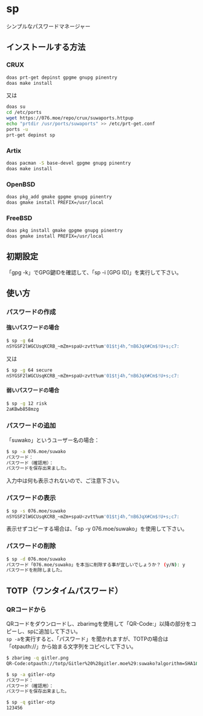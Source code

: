 # sp
シンプルなパスワードマネージャー

## インストールする方法
### CRUX
```sh
doas prt-get depinst gpgme gnupg pinentry
doas make install
```

又は

```sh
doas su
cd /etc/ports
wget https://076.moe/repo/crux/suwaports.httpup
echo "prtdir /usr/ports/suwaports" >> /etc/prt-get.conf
ports -u
prt-get depinst sp
```

### Artix
```sh
doas pacman -S base-devel gpgme gnupg pinentry
doas make install
```

### OpenBSD
```sh
doas pkg_add gmake gpgme gnupg pinentry
doas gmake install PREFIX=/usr/local
```

### FreeBSD
```sh
doas pkg install gmake gpgme gnupg pinentry
doas gmake install PREFIX=/usr/local
```

## 初期設定
「gpg -k」でGPG鍵IDを確認して、「sp -i [GPG ID]」を実行して下さい。

## 使い方
### パスワードの作成
#### 強いパスワードの場合
```sh
$ sp -g 64
nSYGSF2lWGCUsqKCRB_~mZm+spaU<zvtt%um'01$tj4h,^nB6JqX#Cm$!U+s;c7:
```
又は
```sh
$ sp -g 64 secure
nSYGSF2lWGCUsqKCRB_~mZm+spaU<zvtt%um'01$tj4h,^nB6JqX#Cm$!U+s;c7:
```

#### 弱いパスワードの場合
```sh
$ sp -g 12 risk
2aKBwb858mzg
```

### パスワードの追加
「suwako」というユーザー名の場合：
```sh
$ sp -a 076.moe/suwako
パスワード： 
パスワード（確認用）： 
パスワードを保存出来ました。
```
入力中は何も表示されないので、ご注意下さい。

### パスワードの表示
```sh
$ sp -s 076.moe/suwako
nSYGSF2lWGCUsqKCRB_~mZm+spaU<zvtt%um'01$tj4h,^nB6JqX#Cm$!U+s;c7:
```
表示せずコピーする場合は、「sp -y 076.moe/suwako」を使用して下さい。

### パスワードの削除
```sh
$ sp -d 076.moe/suwako
パスワード「076.moe/suwako」を本当に削除する事が宜しいでしょうか？ (y/N): y
パスワードを削除しました。
```

## TOTP（ワンタイムパスワード）
### QRコードから
QRコードをダウンロードし、zbarimgを使用して「QR-Code:」以降の部分をコピーし、spに追加して下さい。\
`sp -a`を実行すると、「パスワード」を聞かれますが、TOTPの場合は「otpauth://」から始まる文字列をコピペして下さい。
```sh
$ zbarimg -q gitler.png
QR-Code:otpauth://totp/Gitler%20%28gitler.moe%29:suwako?algorithm=SHA1&digits=6&issuer=Gitler%20%28gitler.moe%29&period=30&secret=〇〇

$ sp -a gitler-otp
パスワード： 
パスワード（確認用）： 
パスワードを保存出来ました。

$ sp -q gitler-otp
123456
```

